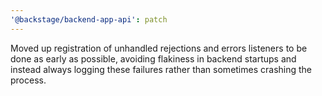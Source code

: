 ```yaml
---
'@backstage/backend-app-api': patch
---
```


Moved up registration of unhandled rejections and errors listeners to be done as early as possible, avoiding flakiness in backend startups and instead always logging these failures rather than sometimes crashing the process.
